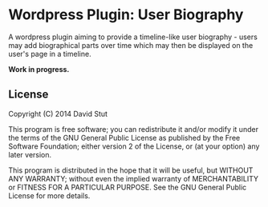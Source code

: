 # Wordpress Plugin: User Biography

A wordpress plugin aiming to provide a timeline-like user biography - users may add biographical parts over time which may then be displayed on the user's page in a timeline.

**Work in progress.**

## License

Copyright (C) 2014 David Stut

This program is free software; you can redistribute it and/or modify it under the terms of the GNU General Public License as published by the Free Software Foundation; either version 2 of the License, or (at your option) any later version.

This program is distributed in the hope that it will be useful, but WITHOUT ANY WARRANTY; without even the implied warranty of MERCHANTABILITY or FITNESS FOR A PARTICULAR PURPOSE.  See the GNU General Public License for more details.